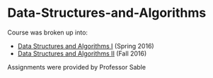 # Data-Structures-and-Algorithms

Course was broken up into:
- [Data Structures and Algorithms I](faculty.cooper.edu/sable2/courses/spring2016/ece164) (Spring 2016)
- [Data Structures and Algorithms II](faculty.cooper.edu/sable2/courses/fall2016/ece365) (Fall 2016)

Assignments were provided by Professor Sable